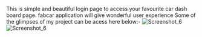 This is simple and beautiful login page to access your favourite car dash board page. 
fabcar application will give wonderful user experience
 Some of the glimpses of my project can be acess here below:-
![Screenshot_6](https://user-images.githubusercontent.com/25307894/143735163-c591bd13-dc61-4b7d-897d-a1d7571f1a91.png)
![Screenshot_6](https://user-images.githubusercontent.com/25307894/143735171-91f788d7-e40a-4df9-8fed-0b6e41df4f66.png)
